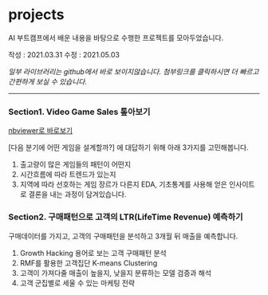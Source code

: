 # **projects**
AI 부트캠프에서 배운 내용을 바탕으로 수행한 프로젝트를 모아두었습니다.

작성 : 2021.03.31
수정 : 2021.05.03

*일부 라이브러리는 github에서 바로 보이지않습니다. 첨부링크를 클릭하시면 더 빠르고 간편하게 보실 수 있습니다.*

---


### **Section1. Video Game Sales 톺아보기**
[nbviewer로 바로보기](https://nbviewer.jupyter.org/github/scarletdskim/projects/blob/main/AI_02_%EA%B9%80%EB%8B%A4%EC%86%94_Section1.ipynb)

[다음 분기에 어떤 게임을 설계할까?] 에 대답하기 위해 아래 3가지를 고민해봅니다.
1) 출고량이 많은 게임들의 패턴이 어떤지
2) 시간흐름에 따라 트렌드가 있는지
3) 지역에 따라 선호하는 게임 장르가 다른지
EDA, 기초통계를 사용해 얻은 인사이트로 결론을 내는 과정이 담겨있습니다.


### **Section2. 구매패턴으로 고객의 LTR(LifeTime Revenue) 예측하기**

구매데이터를 가지고, 고객의 구매패턴을 분석하고 3개월 뒤 매출을 예측합니다.
1) Growth Hacking 용어로 보는 고객 구매패턴 분석
2) RMF를 활용한 고객집단 K-means Clustering
3) 고객이 가져다줄 매출이 높을지, 낮을지 분류하는 모델 검증과 해석 
4) 고객 군집별로 세울 수 있는 마케팅 전략
